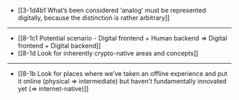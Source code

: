 - [[3-1d4b1 What’s been considered ‘analog’ must be represented digitally, because the distinction is rather arbitrary]]
---
- [[8-1c1 Potential scenario - Digital frontend + Human backend ⇒ Digital frontend + Digital backend]]
- [[8-1d Look for inherently crypto-native areas and concepts]]
---
- [[8-1b Look for places where we’ve taken an offline experience and put it online (physical ⇒ intermediate) but haven’t fundamentally innovated yet (⇒ internet-native)]]
